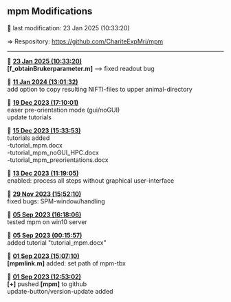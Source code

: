 ## **mpm Modifications**
 &#x1F535; last modification:   23 Jan 2025 (10:33:20)  
    
 &#8658; Respository: <a href= "https://github.com/ChariteExpMri/mpm">https://github.com/ChariteExpMri/mpm</a>  
    
    
    
------------------  
  &#x1F535;   <ins>**23 Jan 2025 (10:33:20)**</ins>  
  __[f_obtainBrukerparameter.m]__  --> fixed readout bug    
<!---->
  &#x1F535;   <ins>**11 Jan 2024 (13:01:32)**</ins>  
  add option to copy resulting NIFTI-files to upper animal-directory  
    
<!---->
  &#x1F535;   <ins>**19 Dec 2023 (17:10:01)**</ins>  
  easer pre-orientation mode (gui/noGUI)   
  update tutorials  
    
<!---->
  &#x1F535;   <ins>**15 Dec 2023 (15:33:53)**</ins>  
  tutorials added  
    -tutorial_mpm.docx  
    -tutorial_mpm_noGUI_HPC.docx  
    -tutorial_mpm_preorientations.docx  
<!---->
  &#x1F535;   <ins>**13 Dec 2023 (11:19:05)**</ins>  
  enabled: process all steps without graphical user-interface  
<!---->
  &#x1F535;   <ins>**29 Nov 2023 (15:52:10)**</ins>  
  fixed bugs: SPM-window/handling  
    
<!---->
  &#x1F535;   <ins>**05 Sep 2023 (16:18:06)**</ins>  
  tested mpm on win10 server  
    
<!---->
  &#x1F535;   <ins>**05 Sep 2023 (00:15:57)**</ins>  
  added tutorial "tutorial_mpm.docx"  
<!---->
  &#x1F535;   <ins>**01 Sep 2023 (15:07:10)**</ins>  
   __[mpmlink.m]__ added: set path of mpm-tbx  
<!---->
  &#x1F535;   <ins>**01 Sep 2023 (12:53:02)**</ins>  
  __[+]__ pushed __[mpm]__ to github  
  update-button/version-update added  
<!---->
